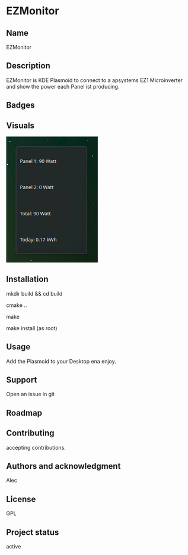 # EZMonitor



## Name
EZMonitor

## Description
EZMonitor is KDE Plasmoid to connect to a apsystems EZ1 Microinverter and show the power each Panel ist producing.

## Badges


## Visuals
![psystems EZ1 power output](EzMonitor.png)



## Installation
mkdir build && cd build

cmake ..

make

make install (as root)

## Usage
Add the Plasmoid to your Desktop ena enjoy.

## Support
Open an issue in git

## Roadmap


## Contributing
accepting contributions.


## Authors and acknowledgment
Alec

## License
GPL


## Project status
active
